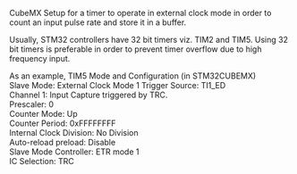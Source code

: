CubeMX Setup for a timer to operate in external clock mode in order to count an input pulse rate and store it in a buffer.

Usually, STM32 controllers have 32 bit timers viz. TIM2 and TIM5. 
Using 32 bit timers is preferable in order to prevent timer overflow due to high frequency input. 

As an example, TIM5 Mode and Configuration (in STM32CUBEMX)  
Slave Mode: External Clock Mode 1
Trigger Source: TI1_ED  
Channel 1: Input Capture triggered by TRC.  
Prescaler: 0  
Counter Mode: Up  
Counter Period: 0xFFFFFFFF  
Internal Clock Division: No Division  
Auto-reload preload: Disable  
Slave Mode Controller: ETR mode 1  
IC Selection: TRC  

